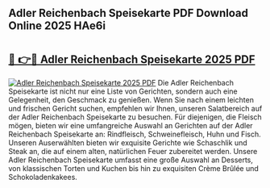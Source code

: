 ## Adler Reichenbach Speisekarte PDF Download Online 2025 HAe6i

# <h2><a href="http://gc6a34y.nevu.top/?p=Adler+Reichenbach+Speisekarte">🔗 👉🔴 Adler Reichenbach Speisekarte 2025 PDF</a></h2>

[![Adler Reichenbach Speisekarte 2025 PDF](https://i.imgur.com/dBaPXMq.png)](http://gc6a34y.nevu.top/?p=Adler+Reichenbach+Speisekarte)
Die Adler Reichenbach Speisekarte ist nicht nur eine Liste von Gerichten, sondern auch eine Gelegenheit, den Geschmack zu genießen. Wenn Sie nach einem leichten und frischen Gericht suchen, empfehlen wir Ihnen, unseren Salatbereich auf der Adler Reichenbach Speisekarte zu besuchen. Für diejenigen, die Fleisch mögen, bieten wir eine umfangreiche Auswahl an Gerichten auf der Adler Reichenbach Speisekarte an: Rindfleisch, Schweinefleisch, Huhn und Fisch. Unseren Auserwählten bieten wir exquisite Gerichte wie Schaschlik und Steak an, die auf einem alten, natürlichen Feuer zubereitet werden. Unsere Adler Reichenbach Speisekarte umfasst eine große Auswahl an Desserts, von klassischen Torten und Kuchen bis hin zu exquisiten Crème Brûlée und Schokoladenkakees.
